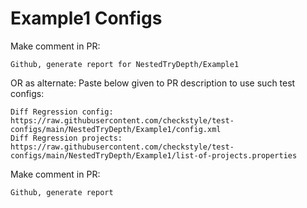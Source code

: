# Example1 Configs
Make comment in PR:
```
Github, generate report for NestedTryDepth/Example1
```
OR as alternate:
Paste below given to PR description to use such test configs:
```
Diff Regression config: https://raw.githubusercontent.com/checkstyle/test-configs/main/NestedTryDepth/Example1/config.xml
Diff Regression projects: https://raw.githubusercontent.com/checkstyle/test-configs/main/NestedTryDepth/Example1/list-of-projects.properties
```
Make comment in PR:
```
Github, generate report
```

